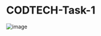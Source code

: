 # CODTECH-Task-1
![image](https://github.com/user-attachments/assets/07322896-5262-4aa4-9232-a9b2e4e4e99c)
